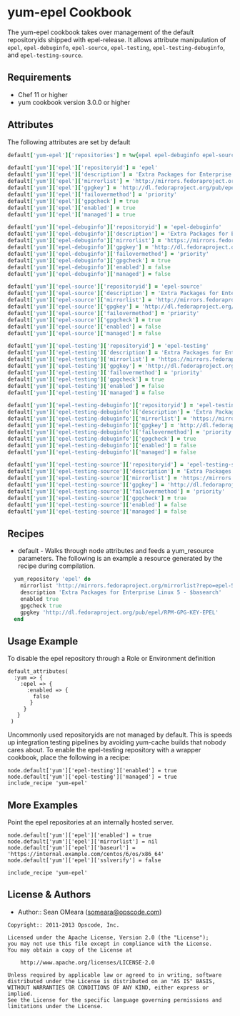 yum-epel Cookbook
============

The yum-epel cookbook takes over management of the default
repositoryids shipped with epel-release. It allows attribute
manipulation of `epel`, `epel-debuginfo`, `epel-source`, `epel-testing`,
`epel-testing-debuginfo`, and `epel-testing-source`.

Requirements
------------
* Chef 11 or higher
* yum cookbook version 3.0.0 or higher

Attributes
----------
The following attributes are set by default

``` ruby
default['yum-epel']['repositories'] = %w{epel epel-debuginfo epel-source epel-testing epel-testing-debuginfo epel-testing-source}
```

``` ruby
default['yum']['epel']['repositoryid'] = 'epel'
default['yum']['epel']['description'] = 'Extra Packages for Enterprise Linux 6 - $basearch'
default['yum']['epel']['mirrorlist'] = 'http://mirrors.fedoraproject.org/mirrorlist?repo=epel-5&arch=$basearch'
default['yum']['epel']['gpgkey'] = 'http://dl.fedoraproject.org/pub/epel/RPM-GPG-KEY-EPEL-6'
default['yum']['epel']['failovermethod'] = 'priority'
default['yum']['epel']['gpgcheck'] = true
default['yum']['epel']['enabled'] = true
default['yum']['epel']['managed'] = true
```

``` ruby
default['yum']['epel-debuginfo']['repositoryid'] = 'epel-debuginfo'
default['yum']['epel-debuginfo']['description'] = 'Extra Packages for Enterprise Linux 6 - $basearch - Debug'
default['yum']['epel-debuginfo']['mirrorlist'] = 'https://mirrors.fedoraproject.org/metalink?repo=epel-debug-6&arch=$basearch'
default['yum']['epel-debuginfo']['gpgkey'] = 'http://dl.fedoraproject.org/pub/epel/RPM-GPG-KEY-EPEL-6'
default['yum']['epel-debuginfo']['failovermethod'] = 'priority'
default['yum']['epel-debuginfo']['gpgcheck'] = true
default['yum']['epel-debuginfo']['enabled'] = false
default['yum']['epel-debuginfo']['managed'] = false
```

``` ruby
default['yum']['epel-source']['repositoryid'] = 'epel-source'
default['yum']['epel-source']['description'] = 'Extra Packages for Enterprise Linux 6 - $basearch - Source'
default['yum']['epel-source']['mirrorlist'] = 'http://mirrors.fedoraproject.org/mirrorlist?repo=epel-source-6&arch=$basearch'
default['yum']['epel-source']['gpgkey'] = 'http://dl.fedoraproject.org/pub/epel/RPM-GPG-KEY-EPEL-6'
default['yum']['epel-source']['failovermethod'] = 'priority'
default['yum']['epel-source']['gpgcheck'] = true
default['yum']['epel-source']['enabled'] = false
default['yum']['epel-source']['managed'] = false
```

``` ruby
default['yum']['epel-testing']['repositoryid'] = 'epel-testing'
default['yum']['epel-testing']['description'] = 'Extra Packages for Enterprise Linux 6 - Testing - $basearch'
default['yum']['epel-testing']['mirrorlist'] = 'https://mirrors.fedoraproject.org/metalink?repo=testing-epel6&arch=$basearch'
default['yum']['epel-testing']['gpgkey'] = 'http://dl.fedoraproject.org/pub/epel/RPM-GPG-KEY-EPEL-6r'
default['yum']['epel-testing']['failovermethod'] = 'priority'
default['yum']['epel-testing']['gpgcheck'] = true
default['yum']['epel-testing']['enabled'] = false
default['yum']['epel-testing']['managed'] = false
```

``` ruby
default['yum']['epel-testing-debuginfo']['repositoryid'] = 'epel-testing-debuginfo'
default['yum']['epel-testing-debuginfo']['description'] = 'Extra Packages for Enterprise Linux 6 - Testing - $basearch Debug'
default['yum']['epel-testing-debuginfo']['mirrorlist'] = 'https://mirrors.fedoraproject.org/metalink?repo=testing-debug-epel6&arch=$basearch'
default['yum']['epel-testing-debuginfo']['gpgkey'] = 'http://dl.fedoraproject.org/pub/epel/RPM-GPG-KEY-EPEL-6'
default['yum']['epel-testing-debuginfo']['failovermethod'] = 'priority'
default['yum']['epel-testing-debuginfo']['gpgcheck'] = true
default['yum']['epel-testing-debuginfo']['enabled'] = false
default['yum']['epel-testing-debuginfo']['managed'] = false
```

``` ruby
default['yum']['epel-testing-source']['repositoryid'] = 'epel-testing-source'
default['yum']['epel-testing-source']['description'] = 'Extra Packages for Enterprise Linux 6 - Testing - $basearch Source'
default['yum']['epel-testing-source']['mirrorlist'] = 'https://mirrors.fedoraproject.org/metalink?repo=testing-source-epel6&arch=$basearch'
default['yum']['epel-testing-source']['gpgkey'] = 'http://dl.fedoraproject.org/pub/epel/RPM-GPG-KEY-EPEL-6'
default['yum']['epel-testing-source']['failovermethod'] = 'priority'
default['yum']['epel-testing-source']['gpgcheck'] = true
default['yum']['epel-testing-source']['enabled'] = false
default['yum']['epel-testing-source']['managed'] = false
```

Recipes
-------
* default - Walks through node attributes and feeds a yum_resource
  parameters. The following is an example a resource generated by the
  recipe during compilation.

```ruby
  yum_repository 'epel' do
    mirrorlist 'http://mirrors.fedoraproject.org/mirrorlist?repo=epel-5&arch=$basearch'
    description 'Extra Packages for Enterprise Linux 5 - $basearch'
    enabled true
    gpgcheck true
    gpgkey 'http://dl.fedoraproject.org/pub/epel/RPM-GPG-KEY-EPEL'
  end
```

Usage Example
-------------
To disable the epel repository through a Role or Environment definition

```
default_attributes(
  :yum => {
    :epel => {
      :enabled => {
        false
       }
     }
   }
 )
```

Uncommonly used repositoryids are not managed by default. This is
speeds up integration testing pipelines by avoiding yum-cache builds
that nobody cares about. To enable the epel-testing repository with a
wrapper cookbook, place the following in a recipe:

```
node.default['yum']['epel-testing']['enabled'] = true
node.default['yum']['epel-testing']['managed'] = true
include_recipe 'yum-epel'
```

More Examples
-------------
Point the epel repositories at an internally hosted server.

```
node.default['yum']['epel']['enabled'] = true
node.default['yum']['epel']['mirrorlist'] = nil
node.default['yum']['epel']['baseurl'] = 'https://internal.example.com/centos/6/os/x86_64'
node.default['yum']['epel']['sslverify'] = false

include_recipe 'yum-epel'
```

License & Authors
-----------------
- Author:: Sean OMeara (<someara@opscode.com>)

```text
Copyright:: 2011-2013 Opscode, Inc.

Licensed under the Apache License, Version 2.0 (the "License");
you may not use this file except in compliance with the License.
You may obtain a copy of the License at

    http://www.apache.org/licenses/LICENSE-2.0

Unless required by applicable law or agreed to in writing, software
distributed under the License is distributed on an "AS IS" BASIS,
WITHOUT WARRANTIES OR CONDITIONS OF ANY KIND, either express or implied.
See the License for the specific language governing permissions and
limitations under the License.
```
